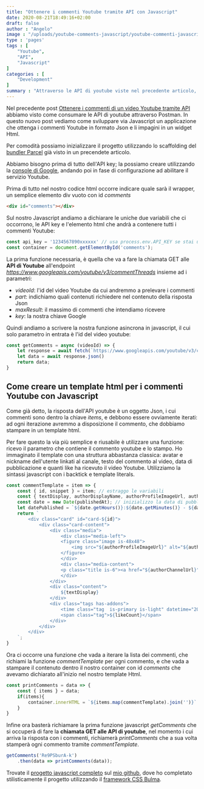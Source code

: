 ```yaml
---
title: "Ottenere i commenti Youtube tramite API con Javascript"
date: 2020-08-21T18:49:16+02:00
draft: false
author : "Angelo"
image : "/uploads/youtube-comments-javascript/youtube-commenti-javascript.png"
type : 'pages'
tags : [
    "Youtube",
    "API",
    "Javascript"
]
categories : [
    "Development"
]
summary : "Attraverso le API di youtube viste nel precedente articolo, con Javascript proveremo ad eseguire questa chiamata direttamente dal browser: dall'API otterremo la risposta con i commenti di Youtube in formato JSON, e proveremo ad impaginarli in un widget Html"
---
```


Nel precedente post [Ottenere i commenti di un video Youtube tramite API](/pages/ottenere-commenti-video-youtube/) abbiamo visto come consumare le API di youtube attraverso Postman. In questo nuovo post vediamo come sviluppare via Javascript un applicazione che ottenga i commenti Youtube in formato Json e li impagini in un widget Html.

Per comodità possiamo inizializzare il progetto utilizzando lo scaffolding del [bundler Parcel](/pages/creare-progetto-parceljs/) già visto in un precendete articolo.

Abbiamo bisogno prima di tutto dell'API key; la possiamo creare utilizzando la [console di Google](https://console.developers.google.com/), andando poi in fase di configurazione ad abilitare il servizio Youtube.

Prima di tutto nel nostro codice html occorre indicare quale sarà il wrapper, un semplice elemento div vuoto con id *comments*
```html
<div id="comments"></div>
```

Sul nostro Javascript andiamo a dichiarare le uniche due variabili che ci occorrono, le API key e l'elemento html che andrà a contenere tutti i commenti Youtube:
```javascript
const api_key = '1234567890xxxxxx' // usa process.env.API_KEY se stai usando il .env con il parametro API_KEY, altrimenti dichiara il valore direttamente.
const container = document.getElementById('comments');
```

La prima funzione necessaria, è quella che va a fare la chiamata GET alle **API di Youtube** all'endpoint *https://www.googleapis.com/youtube/v3/commentThreads* insieme ad i parametri:
- *videoId*: l'id del video Youtube da cui andremmo a prelevare i commenti
- *part*: indichiamo quali contenuti richiedere nel contenuto della risposta Json
- *maxResult*: il massimo di commenti che intendiamo ricevere
- *key*: la nostra chiave Google

Quindi andiamo a scrivere la nostra funzione asincrona in javascript, il cui solo parametro in entrata è l'id del video youtube:
```javascript
const getComments = async (videoId) => {
    let response = await fetch(`https://www.googleapis.com/youtube/v3/commentThreads?videoId=${videoId}&part=snippet,replies&maxResults=100&key=${api_key}`);
    let data = await response.json()
    return data;
}
```

## Come creare un template html per i commenti Youtube con Javascript

Come già detto, la risposta dell'API youtube è un oggetto Json, i cui commenti sono dentro la chiave *items*, e debbono essere ovviamente iterati: ad ogni iterazione avremmo a disposizione il commento, che dobbiamo stampare in un template html. 

Per fare questo la via più semplice e riusabile è utilizzare una funzione: ricevo il parametro che contiene il commento youtube e lo stampo.
Ho immaginato il template con una struttura abbastanza classica: avatar e nickname dell'utente linkati al canale, testo del commento al video, data di pubblicazione e quanti like ha ricevuto il video Youtube. Utilizziamo la sintassi javascript con i backtick e template literals.
```javascript
const commentTemplate = item => {
    const { id, snippet } = item; // estraggo le variabili 
    const { textDisplay, authorDisplayName, authorProfileImageUrl, authorChannelUrl, likeCount, publishedAt} = snippet.topLevelComment.snippet; // estraggo le variabili del commento
    const date = new Date(publishedAt); // inizializzo la data di pubblicazione
    let datePublished = `${date.getHours()}:${date.getMinutes()} - ${date.getDate()}/${date.getMonth()}/${date.getFullYear()}` // creo il formato leggibile della data di pubblicazione
    return `
        <div class="card" id="card-${id}">
            <div class="card-content">
                <div class="media">
                    <div class="media-left">
                    <figure class="image is-48x48">
                        <img src="${authorProfileImageUrl}" alt="${authorDisplayName}">
                    </figure>
                    </div>
                    <div class="media-content">
                    <p class="title is-6"><a href="${authorChannelUrl}" target="_blank">${authorDisplayName}</a></p>
                    </div>
                </div>
                <div class="content">
                    ${textDisplay}
                </div>
                <div class="tags has-addons">
                    <time class="tag  is-primary is-light" datetime="2016-1-1">${datePublished}</time>
                    <span class="tag">${likeCount}</span>
                </div>
            </div>
        </div>
    `;
}
```

Ora ci occorre una funzione che vada a iterare la lista dei commenti, che richiami la funzione *commentTemplate* per ogni commento, e che vada a stampare il contenuto dentro il nostro container con id *comments* che avevamo dichiarato all'inizio nel nostro template Html.
```javascript
const printComments = data => {
    const { items } = data;
    if(items){
        container.innerHTML = `${items.map(commentTemplate).join('')}`
    }
}
```

Infine ora basterà richiamare la prima funzione javascript *getComments* che si occuperà di fare la **chiamata GET alle API di youtube**, nel momento i cui arriva la risposta con i commenti, richiamerà *printComments* che a sua volta stamperà ogni commento tramite *commentTemplate*.
```javascript
getComments('Re9PSburA-k')
    .then(data => printComments(data)); 
```


Trovate il [progetto javascript completo](https://github.com/angepili/youtube-comments) sul [mio github](https://github.com/angepili), dove ho completato stilisticamente il progetto utilizzando il [framework CSS Bulma](https://bulma.io/).